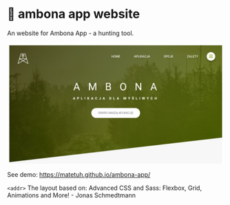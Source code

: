 # 🦌 ambona app website

An website for Ambona App - a hunting tool.

<p align="center">
  <img src="./example/1.JPG " alt="Example of Ambona website" width="738">
</p>

See demo: https://matetuh.github.io/ambona-app/

`<addr>` The layout based on: Advanced CSS and Sass: Flexbox, Grid, Animations and More! - Jonas Schmedtmann
